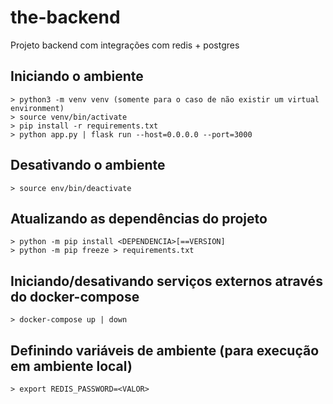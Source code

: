 # the-backend
Projeto backend com integrações com redis + postgres

## Iniciando o ambiente
```
> python3 -m venv venv (somente para o caso de não existir um virtual environment)
> source venv/bin/activate
> pip install -r requirements.txt
> python app.py | flask run --host=0.0.0.0 --port=3000
```
## Desativando o ambiente
```
> source env/bin/deactivate
```
## Atualizando as dependências do projeto
```
> python -m pip install <DEPENDENCIA>[==VERSION]
> python -m pip freeze > requirements.txt
```
## Iniciando/desativando serviços externos através do docker-compose
```
> docker-compose up | down
```
## Definindo variáveis de ambiente (para execução em ambiente local)
```
> export REDIS_PASSWORD=<VALOR>
```

